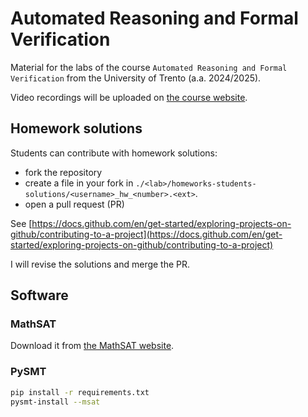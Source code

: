 # Automated Reasoning and Formal Verification

Material for the labs of the course
`Automated Reasoning and Formal Verification`
from the University of Trento (a.a. 2024/2025).

Video recordings will be uploaded on
[the course website](https://didatticaonline.unitn.it/dol/course/view.php?id=41102).

## Homework solutions

Students can contribute with homework solutions:

- fork the repository
- create a file in your fork in `./<lab>/homeworks-students-solutions/<username>_hw_<number>.<ext>`.
- open a pull request (PR)

See [https://docs.github.com/en/get-started/exploring-projects-on-github/contributing-to-a-project](https://docs.github.com/en/get-started/exploring-projects-on-github/contributing-to-a-project)

I will revise the solutions and merge the PR.

## Software

### MathSAT

Download it from [the MathSAT website](https://mathsat.fbk.eu/download.html).

### PySMT

```bash
pip install -r requirements.txt
pysmt-install --msat
```
